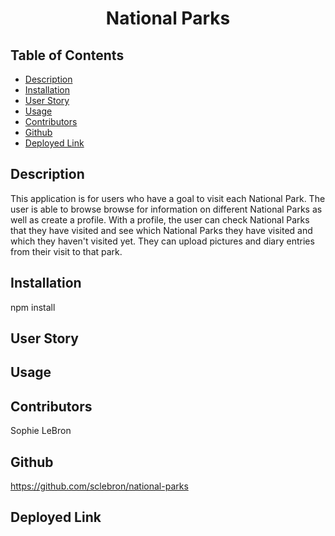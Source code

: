 <h1 align='center'>National Parks</h1>

## Table of Contents

- [Description](#description)
- [Installation](#installation)
- [User Story](#user_story)
- [Usage](#usage)
- [Contributors](#contributors)
- [Github](#github)
- [Deployed Link](#deployed_link)

## Description

This application is for users who have a goal to visit each National Park. The user is able to browse browse for information on different National Parks as well as create a profile. With a profile, the user can check National Parks that they have visited and see which National Parks they have visited and which they haven't visited yet. They can upload pictures and diary entries from their visit to that park.

## Installation

npm install

## User Story

## Usage

## Contributors 

Sophie LeBron

## Github

https://github.com/sclebron/national-parks

## Deployed Link